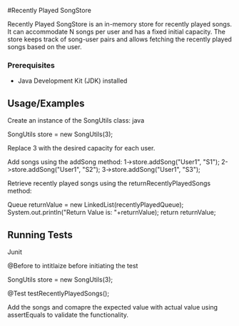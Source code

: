 #Recently Played SongStore

Recently Played SongStore is an in-memory store for recently played songs. It can accommodate N songs per user and has a fixed initial capacity. The store keeps track of song-user pairs and allows fetching the recently played songs based on the user.


### Prerequisites

- Java Development Kit (JDK) installed
## Usage/Examples
Create an instance of the SongUtils class:
java

SongUtils store = new SongUtils(3);

Replace 3 with the desired capacity for each user.

Add songs using the addSong method:
1->store.addSong("User1", "S1");
2->store.addSong("User1", "S2");
3->store.addSong("User1", "S3");


Retrieve recently played songs using the returnRecentlyPlayedSongs method:

Queue<String> returnValue = new LinkedList(recentlyPlayedQueue);
System.out.println("Return Value is: "+returnValue);
return returnValue;




## Running Tests

Junit

@Before to intitlaize before initiating the test

SongUtils store = new SongUtils(3);

@Test
testRecentlyPlayedSongs();

Add the songs and comapre the expected value with actual value using assertEquals to validate the functionality.